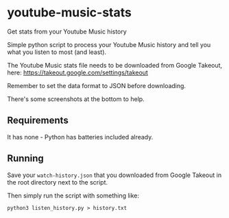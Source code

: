 # youtube-music-stats
Get stats from your Youtube Music history

Simple python script to process your Youtube Music history and tell you what you listen to most (and least).

The Youtube Music stats file needs to be downloaded from Google Takeout, here: https://takeout.google.com/settings/takeout

Remember to set the data format to JSON before downloading.

There's some screenshots at the bottom to help.

## Requirements
It has none - Python has batteries included already.

## Running
Save your `watch-history.json` that you downloaded from Google Takeout in the root directory next to the script.

Then simply run the script with something like:
```
python3 listen_history.py > history.txt
```